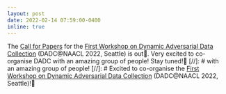 ```yaml
---
layout: post
date: 2022-02-14 07:59:00-0400
inline: true
---
```


The [Call for Papers](https://dadcworkshop.github.io/call-for-papers.html) for the [First Workshop on Dynamic Adversarial Data Collection](https://dadcworkshop.github.io/) (DADC@NAACL 2022, Seattle) is out🌹. Very excited to co-organise DADC with an amazing group of people! Stay tuned!👀 
[//]: # with an amazing group of people!
[//]: # Excited to co-organise the [First Workshop on Dynamic Adversarial Data Collection](https://dadcworkshop.github.io/) (DADC@NAACL 2022, Seattle)!🚀